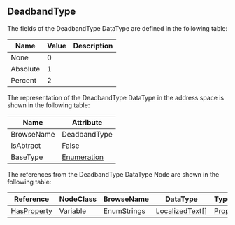 <!-- datatype -->
## DeadbandType
<!-- end of description -->
The fields of the DeadbandType DataType are defined in the following table:  

|Name|Value| Description|
|---|---|---|
|None|0||
|Absolute|1||
|Percent|2||

The representation of the DeadbandType DataType in the address space is shown in the following table:  

|Name|Attribute|
|---|---|
|BrowseName|DeadbandType|
|IsAbtract|False|
|BaseType|[Enumeration](../../../Part3/DataTypes/Enumeration/readme.md)|

The references from the DeadbandType DataType Node are shown in the following table:  

|Reference|NodeClass|BrowseName|DataType|TypeDefinition|ModellingRule|
|---|---|---|---|---|---|
|[HasProperty](../../../Part3/ReferenceTypes/HasProperty/readme.md)|Variable|EnumStrings|[LocalizedText](../../../Part3/DataTypes/LocalizedText/readme.md)[]|[PropertyType](../../Part5/VariableTypes/PropertyType/readme.md)|[Mandatory](../../Objects/Mandatory/readme.md)|

